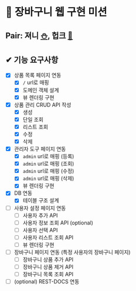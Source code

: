 # 🛒 장바구니 웹 구현 미션

## Pair: 져니 [⛄️](http://github.com/cl8d), 헙크 [🫠](https://github.com/HubCreator)

## ✔ 기능 요구사항
- [x] 상품 목록 페이지 연동
  - [x] `/` url로 매핑
  - [x] 도메인 객체 설계
  - [x] 뷰 렌더링 구현
- [x] 상품 관리 CRUD API 작성
  - [x] 생성
  - [x] 단일 조회
  - [x] 리스트 조회
  - [x] 수정
  - [x] 삭제
- [x] 관리자 도구 페이지 연동
  - [x] `admin` url로 매핑 (등록)
  - [x] `admin` url로 매핑 (조회)
  - [x] `admin` url로 매핑 (수정)
  - [x] `admin` url로 매핑 (삭제)
  - [x] 뷰 렌더링 구현
- [x] DB 연동
  - [x] 테이블 구조 설계
- [ ] 사용자 설정 페이지 연동
  - [ ] 사용자 추가 API
  - [ ] 사용자 정보 조회 API (optional)
  - [ ] 사용자 선택 API
  - [ ] 사용자 리스트 조회 API
  - [ ] 뷰 렌더링 구현
- [ ] 장바구니 페이지 연동 (특정 사용자의 장바구니 페이지)
  - [ ] 장바구니 상품 추가 API
  - [ ] 장바구니 상품 제거 API
  - [ ] 장바구니 목록 조회 API
- [ ] (optional) REST-DOCS 연동
